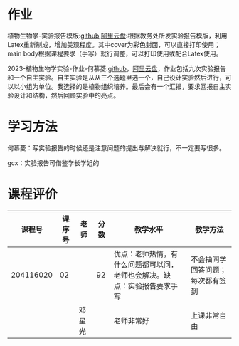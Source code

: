 # 作业

植物生物学-实验报告模版:[github](https://github.com/SCUBioGuide/SCU-Biology-Guide/tree/main/大一下/植物生物学实验/作业/植物生物学-实验报告模版),[阿里云盘](https://www.aliyundrive.com/s/Hw7Ytc5YbDs):根据教务处所发实验报告模版，利用Latex重新制成，增加美观程度。其中cover为彩色封面，可以直接打印使用；main body根据课程要求（手写）就行调整，可以打印使用或配合Latex使用。

2023-植物生物学实验-作业-何慕菱:[github](https://github.com/HeMuling/SCU-Biology-Guide/tree/main/大一下/植物生物学实验/作业/2023-植物生物学实验-作业-何慕菱)，[阿里云盘](https://www.aliyundrive.com/s/vDpBMkaCVyE)，作业包括九次实验报告和一个自主实验。自主实验是从从三个选题里选一个，自己设计实验然后进行，可以以小组为单位。我选择的是植物组织培养。最后会有一个汇报，要求回报自主实验设计和结构，然后回顾实验中的亮点。

# 学习方法

何慕菱：写实验报告的时候还是注意问题的提出与解决就行，不一定要写很多。

gcx：实验报告可借鉴学长学姐的

# 课程评价

| 课程号 | 课序号 | 老师 | 分数 | 教学水平 | 教学方法 |
|-------|-------|-----|---------|---------|-------|
| 204116020 | 02 |  | 92 | 优点：老师热情，有什么问题都可以问，老师也会解决。缺点：实验报告要求手写 | 不会抽同学回答问题；每次都有签到|
|  |  | 邓星光 |  | 老师非常好 | 上课非常自由 |
